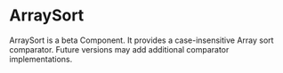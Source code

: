 ArraySort
=========

ArraySort is a beta Component. It provides a case-insensitive Array sort
comparator. Future versions may add additional comparator implementations.
